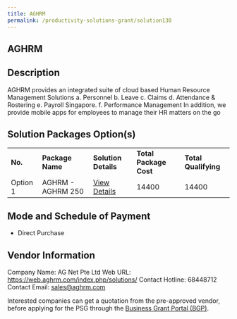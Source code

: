 ```yaml
---
title: AGHRM
permalink: /productivity-solutions-grant/solution130
---
```


## AGHRM

## Description

AGHRM provides an integrated suite of cloud based Human Resource Management Solutions
a.	Personnel
b.	Leave
c.	Claims
d.	Attendance & Rostering
e.	Payroll Singapore. 
f.	Performance Management
In addition, we provide mobile apps for employees to manage their HR matters on the go

## Solution Packages Option(s)

<table>
<tr>
<td><b>No.</b></td>
<td><b>Package Name</b></td>
<td><b>Solution Details</b></td>
<td><b>Total Package Cost</b></td>
<td><b>Total Qualifying</b></td>
</tr>
<tr>
<td>Option 1</td>
<td>AGHRM - AGHRM 250</td>
<td><a href='https://www.gobusiness.gov.sg/images/psg/Desensitised_AG_NET_20200197_Annex_3_20200707122338_Part_4.pdf'>View Details</a></td>
<td>14400</td>
<td>14400</td>
</tr>
</table>

## Mode and Schedule of Payment

 - Direct Purchase

## Vendor Information

 Company Name: AG Net Pte Ltd 
Web URL: https://web.aghrm.com/index.php/solutions/ 
Contact Hotline: 68448712 
Contact Email: sales@aghrm.com 


Interested companies can get a quotation from the pre-approved vendor, before applying for the PSG through the <a href='https://www.businessgrants.gov.sg/'>Business Grant Portal (BGP)</a>.
